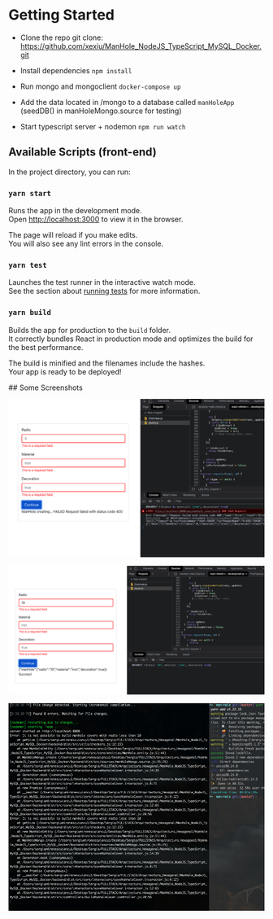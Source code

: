 # Getting Started

- Clone the repo git clone: https://github.com/xexiu/ManHole_NodeJS_TypeScript_MySQL_Docker.git

- Install dependencies
`npm install`

- Run mongo and mongoclient
`docker-compose up`

- Add the data located in /mongo to a database called `manHoleApp` (seedDB() in manHoleMongo.source for testing)

- Start typescript server + nodemon
`npm run watch`

## Available Scripts (front-end)

In the project directory, you can run:

### `yarn start`

Runs the app in the development mode.\
Open [http://localhost:3000](http://localhost:3000) to view it in the browser.

The page will reload if you make edits.\
You will also see any lint errors in the console.

### `yarn test`

Launches the test runner in the interactive watch mode.\
See the section about [running tests](https://facebook.github.io/create-react-app/docs/running-tests) for more information.

### `yarn build`

Builds the app for production to the `build` folder.\
It correctly bundles React in production mode and optimizes the build for the best performance.

The build is minified and the filenames include the hashes.\
Your app is ready to be deployed!

## Some Screenshots

![ManHole Creating Failed](./assets/failed.png)

![ManHole Creating Success](./assets/success.png)

![ManHole Creating Error on Backend](./assets/error.png)
